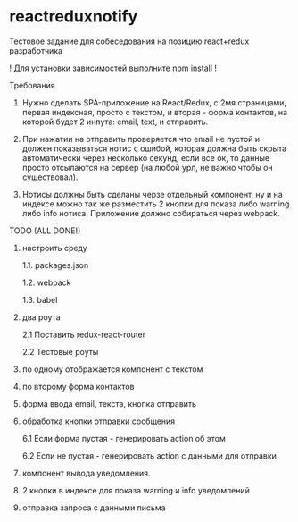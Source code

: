 # reactreduxnotify

Тестовое задание для собеседования на позицию react+redux разработчика


! Для установки зависимостей выполните npm install !


Требования 

1. Нужно сделать SPA-приложение на React/Redux, с 2мя страницами, первая индексная, просто с текстом, и вторая - форма контактов, на которой будет 2 инпута: email, text, и отправить. 

2. При нажатии на отправить проверяется что email не пустой и должен показываться нотис с ошибой, которая должна быть скрыта автоматически через несколько секунд, если все ок, то данные просто отсылаются на сервер (на любой урл, не важно чтобы он существовал). 

3. Нотисы должны быть сделаны черзе отдельный компонент, ну и на индексе можно так же разместить 2 кнопки для показа либо warning либо info нотиса. 
Приложение должно собираться через webpack.



TODO (ALL DONE!)

1. настроить среду

	1.1. packages.json

	1.2. webpack

	1.3. babel

2. два роута

	2.1 Поставить redux-react-router

	2.2 Тестовые роуты

3. по одному отображается компонент с текстом

4. по второму форма контактов

5. форма ввода email, текста, кнопка отправить

6. обработка кнопки отправки сообщения

	6.1 Если форма пустая - генерировать action об этом

	6.2 Если не пустая - генерировать action с данными для отправки

7. компонент вывода уведомления.

8. 2 кнопки в индексе для показа warning и info уведомлений

9. отправка запроса с данными письма